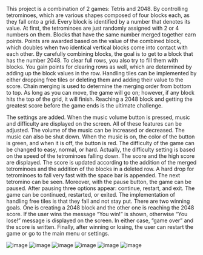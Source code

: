 This project is a combination of 2 games: Tetris and 2048. By controlling tetrominoes, which are various shapes composed of four blocks each, as they fall onto a grid. Every block is identified by a number that denotes its value. At first, the tetrominoes are just randomly assigned with 2 or 4 numbers on them. Blocks that have the same number merged together earn points. Points are awarded based on the value of the combined block, which doubles when two identical vertical blocks come into contact with each other.
By carefully combining blocks, the goal is to get to a block that has the number 2048. To clear full rows, you also try to fill them with blocks. You gain points for clearing rows as well, which are determined by adding up the block values in the row. Handling tiles can be implemented by either dropping free tiles or deleting them and adding their value to the score. Chain merging is used to determine the merging order from bottom to top. As long as you can move, the game will go on; however, if any block hits the top of the grid, it will finish. Reaching a 2048 block and getting the greatest score before the game ends is the ultimate challenge.

The settings are added. When the music volume button is pressed, music and difficulty are displayed on the screen. All of these features can be adjusted. The volume of the music can be increased or decreased. The music can also be shut down. When the music is on, the color of the button is green, and when it is off, the button is red. The difficulty of the game can be changed to easy, normal, or hard. Actually, the difficulty setting is based on the speed of the tetrominoes falling down. The score and the high score are displayed. The score is updated according to the addition of the merged tetrominoes and the addition of the blocks in a deleted row. A hard drop for tetrominoes to fall very fast with the space bar is appended. The next tetromino can be seen. Moreover, with the pause button, the game can be paused. After pausing three options appear: continue, restart, and exit. The game can be continued, restarted, or exited. The implementation of handling free tiles is that they fall and not stay put. There are two winning goals. One is creating a 2048 block and the other one is reaching the 2048 score. If the user wins the message “You win!” is shown, otherwise “You lose!” message is displayed on the screen. In either case, “game over” and the score is written. Finally, after winning or losing, the user can restart the game or go to the main menu or settings. 

![image](https://github.com/sahinnurr/Tetris_2048/assets/163745846/dea0aca4-7799-4536-9fa6-bf4f84a5dae9) 
![image](https://github.com/sahinnurr/Tetris_2048/assets/163745846/a76f75f1-03c0-4063-8871-b8db595d6c8b)
![image](https://github.com/sahinnurr/Tetris_2048/assets/163745846/7066079c-936f-4d31-ace3-18f6715d62fa)
![image](https://github.com/sahinnurr/Tetris_2048/assets/163745846/3bba63d0-f800-464f-8e60-dc68cb30c31e)
![image](https://github.com/sahinnurr/Tetris_2048/assets/163745846/9bf19f60-daaa-493a-bfb3-0e7f74d78da2)
![image](https://github.com/sahinnurr/Tetris_2048/assets/163745846/6a2ae443-33f0-4b19-b5ad-9e840609ba87)
